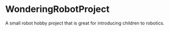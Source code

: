 # WonderingRobotProject
A small robot hobby project that is great for introducing children to robotics.
